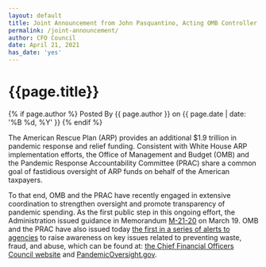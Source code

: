 ```yaml
---
layout: default
title: Joint Announcement from John Pasquantino, Acting OMB Controller and Michael Horowitz, PRAC Chair
permalink: /joint-announcement/
author: CFO Council 
date: April 21, 2021
has_date: 'yes'
---
```


<div class="usa-layout-docs__main desktop:grid-col-12">
    <div class="grid-container font-sans-sm">
        <div class="grid-row grid-gap">
            <div class="usa-layout-docs__main desktop:grid-col-12 font-sans-sm">
                <h1 class="column-centered-heading">{{page.title}}</h1>
                <div class="text-base margin-bottom-2">
                    <div class="margin-top-neg-105">
                        {% if page.author %}
                       Posted By <span class="text-bold">{{ page.author }}</span> on {{ page.date | date: '%B %d, %Y' }}
                        {% endif %}
                    </div>
                </div>
                <p>The American Rescue Plan (ARP) provides an additional $1.9 trillion in pandemic response and relief funding. Consistent with White House ARP implementation efforts, the Office of Management and Budget (OMB) and the Pandemic Response Accountability Committee (PRAC) share a common goal of fastidious oversight of ARP funds on behalf of the American taxpayers.</p>
                <p>To that end, OMB and the PRAC have recently engaged in extensive coordination to strengthen oversight and promote transparency of pandemic spending. As the first public step in this ongoing effort, the Administration issued guidance in Memorandum <a href="https://www.whitehouse.gov/wp-content/uploads/2021/03/M_21_20.pdf">M-21-20</a> on March 19. OMB and the PRAC have also issued today <u>the first in a series of alerts to agencies</u> to raise awareness on key issues related to preventing waste, fraud, and abuse, which can be found at: <a href="https://www.cfo.gov/">the Chief Financial Officers Council website</a> and <a href="https://www.pandemicoversight.gov/media/file/omb-and-prac-payment-integrity-alert">PandemicOversight.gov</a>.</p>
            </div>
        </div>
    </div>
</div>